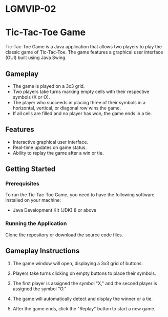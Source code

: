 # LGMVIP-02
# Tic-Tac-Toe Game

Tic-Tac-Toe Game is a Java application that allows two players to play the classic game of Tic-Tac-Toe. The game features a graphical user interface (GUI) built using Java Swing.

## Gameplay

- The game is played on a 3x3 grid.
- Two players take turns marking empty cells with their respective symbols (X or O).
- The player who succeeds in placing three of their symbols in a horizontal, vertical, or diagonal row wins the game.
- If all cells are filled and no player has won, the game ends in a tie.

## Features

- Interactive graphical user interface.
- Real-time updates on game status.
- Ability to replay the game after a win or tie.

## Getting Started

### Prerequisites

To run the Tic-Tac-Toe Game, you need to have the following software installed on your machine:

- Java Development Kit (JDK) 8 or above

### Running the Application

Clone the repository or download the source code files.

## Gameplay Instructions
1. The game window will open, displaying a 3x3 grid of buttons.

2. Players take turns clicking on empty buttons to place their symbols.

3. The first player is assigned the symbol "X," and the second player is assigned the symbol "O."

4. The game will automatically detect and display the winner or a tie.

5. After the game ends, click the "Replay" button to start a new game.
